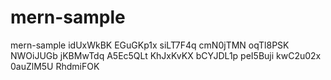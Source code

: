 # mern-sample
mern-sample
idUxWkBK
EGuGKp1x
siLT7F4q
cmN0jTMN
oqTl8PSK
NWOiJUGb
jKBMwTdq
A5Ec5QLt
KhJxKvKX
bCYJDL1p
peI5Buji
kwC2u02x
0auZlM5U
RhdmiFOK
